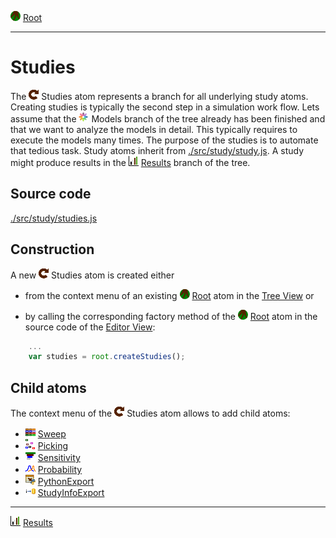 ![](../../../icons/root.png) [Root](../root.md)

----

# Studies

The ![](../../../icons/studies.png) Studies atom represents a branch for all underlying study atoms. Creating studies is 
typically the second step in a simulation work flow. Lets assume that the ![](../../../icons/models.png) Models branch of the tree already has been finished and that we want to analyze the models in detail. This typically requires to execute the models many times. The purpose of the studies is to automate that tedious task. Study atoms inherit from [./src/study/study.js](../../../src/study/study.js). A study might produce results in the ![Results](../../../icons/results.png) [Results](../result/results.md) branch of the tree. 

## Source code

[./src/study/studies.js](../../../src/study/studies.js)

## Construction

A new ![](../../../icons/studies.png) Studies atom is created either 


* from the context menu of an existing ![](../../../icons/root.png) [Root](../root.md) atom in the [Tree View](../../views/treeView.md) or 

* by calling the corresponding factory method of the ![](../../../icons/root.png) [Root](../root.md) atom in the source code of the [Editor View](../../views/editorView.md):	

```javascript
    ...
    var studies = root.createStudies();	     
```

## Child atoms

The context menu of the ![](../../../icons/studies.png) Studies atom allows to add child atoms: 

* ![](../../../icons/sweep.png) [Sweep](./sweep/sweep.md)
* ![](../../../icons/picking.png) [Picking](./picking/picking.md)
* ![](../../../icons/sensitivity.png) [Sensitivity](./sensitivity/sensitivity.md)
* ![](../../../icons/probability.png) [Probability](./probability/probability.md)
* ![](../../../icons/pythonExport.png) [PythonExport](./pythonExport/pythonExport.md)
* ![](../../../icons/studyInfoExport.png) [StudyInfoExport](./studyInfoExport/studyInfoExport.md)


----
![Results](../../../icons/results.png) [Results](../result/results.md)
